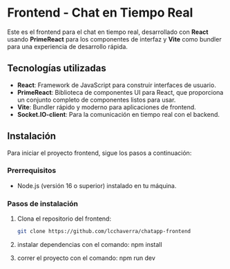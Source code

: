 # Frontend - Chat en Tiempo Real

Este es el frontend para el chat en tiempo real, desarrollado con **React** usando **PrimeReact** para los componentes de interfaz y **Vite** como bundler para una experiencia de desarrollo rápida.

## Tecnologías utilizadas

- **React**: Framework de JavaScript para construir interfaces de usuario.
- **PrimeReact**: Biblioteca de componentes UI para React, que proporciona un conjunto completo de componentes listos para usar.
- **Vite**: Bundler rápido y moderno para aplicaciones de frontend.
- **Socket.IO-client**: Para la comunicación en tiempo real con el backend.

## Instalación

Para iniciar el proyecto frontend, sigue los pasos a continuación:

### Prerrequisitos

- Node.js (versión 16 o superior) instalado en tu máquina.

### Pasos de instalación

1. Clona el repositorio del frontend:
   ```bash
   git clone https://github.com/lcchaverra/chatapp-frontend

2. instalar dependencias con el comando: npm install

3. correr el proyecto con el comando: npm run dev